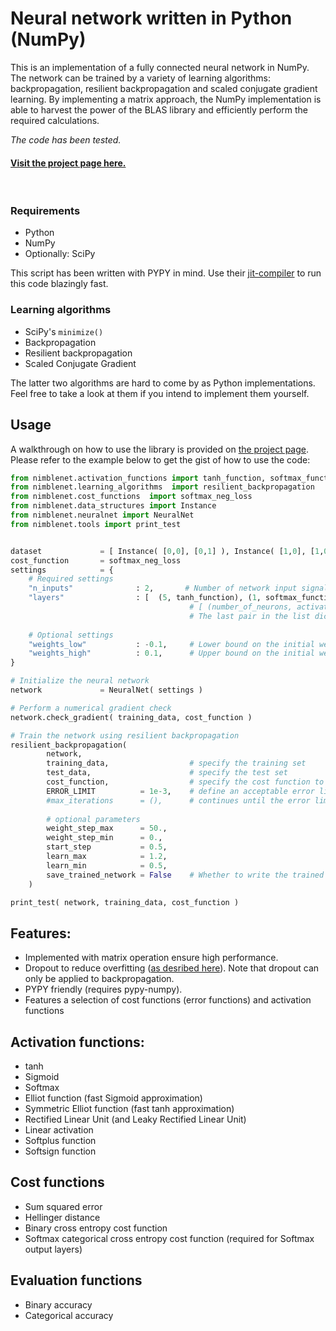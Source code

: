 # Neural network written in Python (NumPy)

This is an implementation of a fully connected neural network in NumPy. The network can be trained by a variety of learning algorithms: backpropagation, resilient backpropagation and scaled conjugate gradient learning. By implementing a matrix approach, the NumPy implementation is able to harvest the power of the BLAS library and efficiently perform the required calculations. 

*The code has been tested.*

#### [Visit the project page here.](http://jorgenkg.github.io/python-neural-network/)

<br>

### Requirements

-  Python
-  NumPy
-  Optionally: SciPy

This script has been written with PYPY in mind. Use their [jit-compiler](http://pypy.org/download.html) to run this code blazingly fast.

### Learning algorithms

-  SciPy's `minimize()`
-  Backpropagation
-  Resilient backpropagation
-  Scaled Conjugate Gradient

The latter two algorithms are hard to come by as Python implementations. Feel free to take a look at them if you intend to implement them yourself.

## Usage
A walkthrough on how to use the library is provided on [the project page](http://jorgenkg.github.io/python-neural-network/). 
Please refer to the example below to get the gist of how to use the code:

```python
from nimblenet.activation_functions import tanh_function, softmax_function
from nimblenet.learning_algorithms  import resilient_backpropagation
from nimblenet.cost_functions  import softmax_neg_loss
from nimblenet.data_structures import Instance
from nimblenet.neuralnet import NeuralNet
from nimblenet.tools import print_test


dataset             = [ Instance( [0,0], [0,1] ), Instance( [1,0], [1,0] ), Instance( [0,1], [1,0] ), Instance( [1,1], [0,1] ) ]
cost_function       = softmax_neg_loss
settings            = {
    # Required settings
    "n_inputs"              : 2,       # Number of network input signals
    "layers"                : [  (5, tanh_function), (1, softmax_function) ],
                                        # [ (number_of_neurons, activation_function) ]
                                        # The last pair in the list dictate the number of output signals
    
    # Optional settings
    "weights_low"           : -0.1,     # Lower bound on the initial weight value
    "weights_high"          : 0.1,      # Upper bound on the initial weight value
}

# Initialize the neural network
network             = NeuralNet( settings )

# Perform a numerical gradient check
network.check_gradient( training_data, cost_function )

# Train the network using resilient backpropagation
resilient_backpropagation(
        network,
        training_data,                  # specify the training set
        test_data,                      # specify the test set
        cost_function,                  # specify the cost function to calculate error
        ERROR_LIMIT          = 1e-3,    # define an acceptable error limit
        #max_iterations      = (),      # continues until the error limit is reach if this argument is skipped
        
        # optional parameters
        weight_step_max      = 50., 
        weight_step_min      = 0., 
        start_step           = 0.5, 
        learn_max            = 1.2, 
        learn_min            = 0.5,
        save_trained_network = False    # Whether to write the trained weights to disk
    )

print_test( network, training_data, cost_function )
```

## Features:

-  Implemented with matrix operation ensure high performance.
-  Dropout to reduce overfitting ([as desribed here](http://jmlr.org/papers/volume15/srivastava14a/srivastava14a.pdf)). Note that dropout can only be applied to backpropagation.
-  PYPY friendly (requires pypy-numpy).
-  Features a selection of cost functions (error functions) and activation functions

## Activation functions:

-  tanh
-  Sigmoid
-  Softmax
-  Elliot function (fast Sigmoid approximation)
-  Symmetric Elliot function (fast tanh approximation) 
-  Rectified Linear Unit (and Leaky Rectified Linear Unit)
-  Linear activation
-  Softplus function
-  Softsign function

## Cost functions

-  Sum squared error
-  Hellinger distance
-  Binary cross entropy cost function
-  Softmax categorical cross entropy cost function (required for Softmax output layers)

## Evaluation functions

-  Binary accuracy
-  Categorical accuracy

